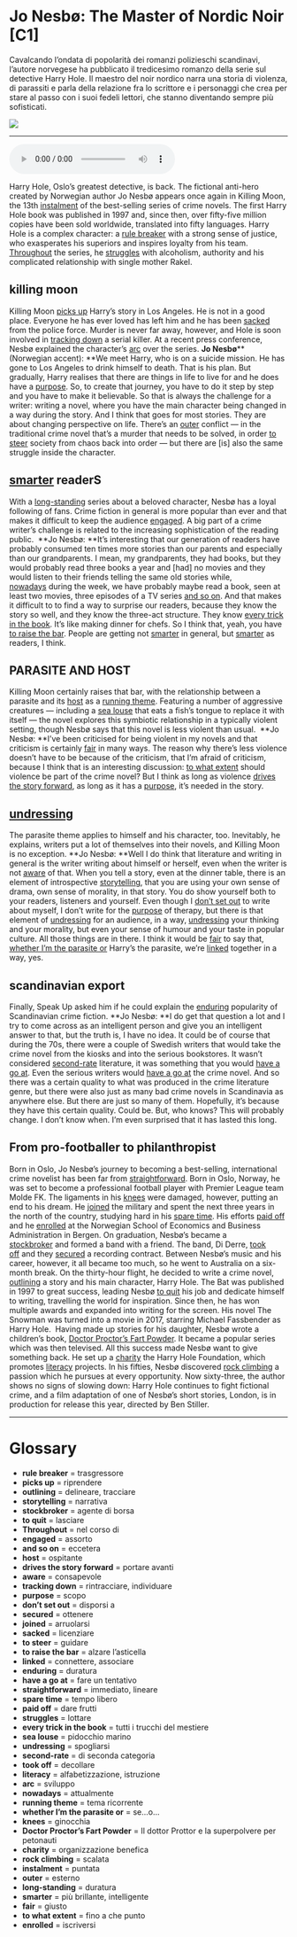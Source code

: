 # Jo Nesbø: The Master of Nordic Noir   [C1]

Cavalcando l’ondata di popolarità dei romanzi polizieschi scandinavi, l’autore norvegese ha pubblicato il tredicesimo romanzo della serie sul detective Harry Hole. Il maestro del noir nordico narra una storia di violenza, di parassiti e parla della relazione fra lo scrittore e i personaggi che crea per stare al passo con i suoi fedeli lettori, che stanno diventando sempre più sofisticati.

![](Jo%20Nesb%C3%B8%20The%20Master%20of%20Nordic%20Noir.jpg)

--------------

<div>
<audio controls autoplay>
    <source src="https://raw.githubusercontent.com/dartie/speakup/main/2023-06/Jo%20Nesb%C3%B8%20The%20Master%20of%20Nordic%20Noir.mp3" type="audio/mpeg">
</audio>
</div>


Harry Hole, Oslo’s greatest detective, is back. The fictional anti-hero created by Norwegian author Jo Nesbø appears once again in Killing Moon, the 13th [instalment](## "puntata") of the best-selling series of crime novels. The first Harry Hole book was published in 1997 and, since then, over fifty-five million copies have been sold worldwide, translated into fifty languages. Harry Hole is a complex character: a [rule breaker](## "trasgressore") with a strong sense of justice, who exasperates his superiors and inspires loyalty from his team. [Throughout](## "nel corso di") the series, he [struggles](## "lottare") with alcoholism, authority and his complicated relationship with single mother Rakel.

## killing moon
Killing Moon [picks up](## "riprendere") Harry’s story in Los Angeles. He is not in a good place. Everyone he has ever loved has left him and he has been [sacked](## "licenziare") from the police force. Murder is never far away, however, and Hole is soon involved in [tracking down](## "rintracciare, individuare") a serial killer. At a recent press conference, Nesbø explained the character’s [arc](## "sviluppo") over the series.
**Jo Nesbø**** (Norwegian accent): **We meet Harry, who is on a suicide mission. He has gone to Los Angeles to drink himself to death. That is his plan. But gradually, Harry realises that there are things in life to live for and he does have a [purpose](## "scopo"). So, to create that journey, you have to do it step by step and you have to make it believable. So that is always the challenge for a writer: writing a novel, where you have the main character being changed in a way during the story. And I think that goes for most stories. They are about changing perspective on life. There’s an [outer](## "esterno") conflict — in the traditional crime novel that’s a murder that needs to be solved, in order [to steer](## "guidare") society from chaos back into order — but there are [is] also the same struggle inside the character.

## [smarter](## "più brillante, intelligente") readerS
With a [long-standing](## "duratura") series about a beloved character, Nesbø has a loyal following of fans. Crime fiction in general is more popular than ever and that makes it difficult to keep the audience [engaged](## "assorto"). A big part of a crime writer’s challenge is related to the increasing sophistication of the reading public. 
**Jo Nesbø: **It’s interesting that our generation of readers have probably consumed ten times more stories than our parents and especially than our grandparents. I mean, my grandparents, they had books, but they would probably read three books a year and [had] no movies and they would listen to their friends telling the same old stories while, [nowadays](## "attualmente") during the week, we have probably maybe read a book, seen at least two movies, three episodes of a TV series [and so on](## "eccetera"). And that makes it difficult to to find a way to surprise our readers, because they know the story so well, and they know the three-act structure. They know [every trick in the book](## "tutti i trucchi del mestiere"). It’s like making dinner for chefs. So I think that, yeah, you have [to raise the bar](## "alzare l’asticella"). People are getting not [smarter](## "più brillante, intelligente") in general, but [smarter](## "più brillante, intelligente") as readers, I think.

## PARASITE AND HOST
Killing Moon certainly raises that bar, with the relationship between a parasite and its [host](## "ospitante") as a [running theme](## "tema ricorrente"). Featuring a number of aggressive creatures — including a [sea louse](## "pidocchio marino") that eats a fish’s tongue to replace it with itself — the novel explores this symbiotic relationship in a typically violent setting, though Nesbø says that this novel is less violent than usual. 
**Jo Nesbø: **I’ve been criticised for being violent in my novels and that criticism is certainly [fair](## "giusto") in many ways. The reason why there’s less violence doesn’t have to be because of the criticism, that I’m afraid of criticism, because I think that is an interesting discussion: [to what extent](## "fino a che punto") should violence be part of the crime novel? But I think as long as violence [drives the story forward](## "portare avanti"), as long as it has a [purpose](## "scopo"), it’s needed in the story.

## [undressing](## "spogliarsi")
The parasite theme applies to himself and his character, too. Inevitably, he explains, writers put a lot of themselves into their novels, and Killing Moon is no exception.
**Jo Nesbø: **Well I do think that literature and writing in general is the writer writing about himself or herself, even when the writer is not [aware](## "consapevole") of that. When you tell a story, even at the dinner table, there is an element of introspective [storytelling](## "narrativa"), that you are using your own sense of drama, own sense of morality, in that story. You do show yourself both to your readers, listeners and yourself. Even though I [don’t set out](## "disporsi a") to write about myself, I don’t write for the [purpose](## "scopo") of therapy, but there is that element of [undressing](## "spogliarsi") for an audience, in a way, [undressing](## "spogliarsi") your thinking and your morality, but even your sense of humour and your taste in popular culture. All those things are in there. I think it would be [fair](## "giusto") to say that, [whether I’m the parasite or](## "se...o...") Harry’s the parasite, we’re [linked](## "connettere, associare") together in a way, yes.

## scandinavian export
Finally, Speak Up asked him if he could explain the [enduring](## "duratura") popularity of Scandinavian crime fiction.
**Jo Nesbø: **I do get that question a lot and I try to come across as an intelligent person and give you an intelligent answer to that, but the truth is, I have no idea. It could be of course that during the 70s, there were a couple of Swedish writers that would take the crime novel from the kiosks and into the serious bookstores. It wasn’t considered [second-rate](## "di seconda categoria") literature, it was something that you would [have a go at](## "fare un tentativo"). Even the serious writers would [have a go at](## "fare un tentativo") the crime novel. And so there was a certain quality to what was produced in the crime literature genre, but there were also just as many bad crime novels in Scandinavia as anywhere else. But there are just so many of them. Hopefully, it’s because they have this certain quality. Could be. But, who knows? This will probably change. I don’t know when. I’m even surprised that it has lasted this long.

## From pro-footballer to philanthropist 
Born in Oslo, Jo Nesbø’s journey to becoming a best-selling, international crime novelist has been far from [straightforward](## "immediato, lineare"). Born in Oslo, Norway, he was set to become a professional football player with Premier League team Molde FK. The ligaments in his [knees](## "ginocchia") were damaged, however, putting an end to his dream. He [joined](## "arruolarsi") the military and spent the next three years in the north of the country, studying hard in his [spare time](## "tempo libero"). His efforts [paid off](## "dare frutti") and he [enrolled](## "iscriversi") at the Norwegian School of Economics and Business Administration in Bergen.
On graduation, Nesbø’s became a [stockbroker](## "agente di borsa") and formed a band with a friend. The band, Di Derre, [took off](## "decollare") and they [secured](## "ottenere") a recording contract. Between Nesbø’s music and his career, however, it all became too much, so he went to Australia on a six-month break. On the thirty-hour flight, he decided to write a crime novel, [outlining](## "delineare, tracciare") a story and his main character, Harry Hole. The Bat was published in 1997 to great success, leading Nesbø [to quit](## "lasciare") his job and dedicate himself to writing, travelling the world for inspiration. Since then, he has won multiple awards and expanded into writing for the screen. His novel The Snowman was turned into a movie in 2017, starring Michael Fassbender as Harry Hole. 
Having made up stories for his daughter, Nesbø wrote a children’s book, [Doctor Proctor’s Fart Powder](## "Il dottor Prottor e la superpolvere per petonauti"). It became a popular series which was then televised. All this success made Nesbø want to give something back. He set up a [charity](## "organizzazione benefica") the Harry Hole Foundation, which promotes [literacy](## "alfabetizzazione, istruzione") projects. In his fifties, Nesbø discovered [rock climbing](## "scalata") a passion which he pursues at every opportunity. Now sixty-three, the author shows no signs of slowing down: Harry Hole continues to fight fictional crime, and a film adaptation of one of Nesbø’s short stories, London, is in production for release this year, directed by Ben Stiller.

--------------

<div style = "display:block; clear:both; page-break-after:always;"></div>

# Glossary
* **rule breaker** = trasgressore
* **picks up** = riprendere
* **outlining** = delineare, tracciare
* **storytelling** = narrativa
* **stockbroker** = agente di borsa
* **to quit** = lasciare
* **Throughout** = nel corso di
* **engaged** = assorto
* **and so on** = eccetera
* **host** = ospitante
* **drives the story forward** = portare avanti
* **aware** = consapevole
* **tracking down** = rintracciare, individuare
* **purpose** = scopo
* **don’t set out** = disporsi a
* **secured** = ottenere
* **joined** = arruolarsi
* **sacked** = licenziare
* **to steer** = guidare
* **to raise the bar** = alzare l’asticella
* **linked** = connettere, associare
* **enduring** = duratura
* **have a go at** = fare un tentativo
* **straightforward** = immediato, lineare
* **spare time** = tempo libero
* **paid off** = dare frutti
* **struggles** = lottare
* **every trick in the book** = tutti i trucchi del mestiere
* **sea louse** = pidocchio marino
* **undressing** = spogliarsi
* **second-rate** = di seconda categoria
* **took off** = decollare
* **literacy** = alfabetizzazione, istruzione
* **arc** = sviluppo
* **nowadays** = attualmente
* **running theme** = tema ricorrente
* **whether I’m the parasite or** = se...o...
* **knees** = ginocchia
* **Doctor Proctor’s Fart Powder** = Il dottor Prottor e la superpolvere per petonauti
* **charity** = organizzazione benefica
* **rock climbing** = scalata
* **instalment** = puntata
* **outer** = esterno
* **long-standing** = duratura
* **smarter** = più brillante, intelligente
* **fair** = giusto
* **to what extent** = fino a che punto
* **enrolled** = iscriversi
